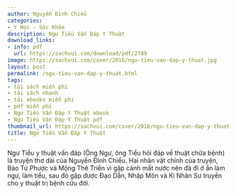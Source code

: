 ```yaml
---
author: Nguyễn Đình Chiểu
categories:
- Y Học - Sức Khỏe
description: Ngư Tiều Vấn Đáp Y Thuật
download_links:
- info: pdf
  url: https://sachvui.com/download/pdf/2789
image: https://sachvui.com/cover/2016/ngu-tieu-van-dap-y-thuat.jpg
layout: post
permalink: /ngu-tieu-van-dap-y-thuat.html
tags:
- tải sách miễn phí
- tải sách nhanh
- tải ebooks miễn phí
- pdf miễn phí
- Ngư Tiều Vấn Đáp Y Thuật ebook
- Ngư Tiều Vấn Đáp Y Thuật pdf
thumbnail_url: https://sachvui.com/cover/2016/ngu-tieu-van-dap-y-thuat.jpg
title: Ngư Tiều Vấn Đáp Y Thuật
---
```


 <div class="item-desc text-justify"> <p>Ngư Tiều y thuật vấn đáp (Ông Ngư, ông Tiều hỏi đáp về thuật chữa bệnh) là truyện thơ dài của Nguyễn Đình Chiểu. Hai nhân vật chính của truyện, Bào Tử Phược và Mộng Thê Triền vì gặp cảnh mất nước nên đã đi ở ẩn làm ngư, làm tiều, sau đó gặp được Đạo Dẫn, Nhập Môn và Kì Nhân Sư truyền cho y thuật trị bệnh cứu đời.<br> </p><div> </div> </div>
